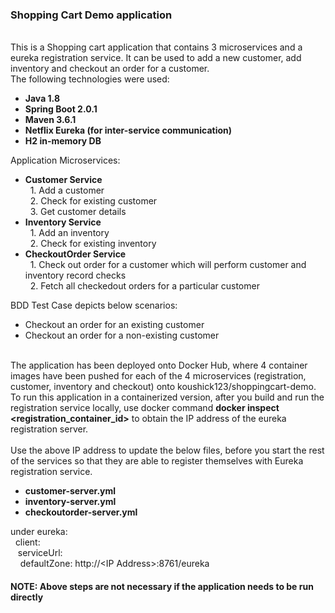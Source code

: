 <h3>Shopping Cart Demo application</h3>
<br>
This is a Shopping cart application that contains 3 microservices and a eureka registration service. It can be used to add a new customer, add inventory and checkout an order for a customer.
<br>
The following technologies were used:
<ul>
  <li><b>Java 1.8</b></li>
  <li><b>Spring Boot 2.0.1</b></li>
  <li><b>Maven 3.6.1</b></li>
  <li><b>Netflix Eureka (for inter-service communication)</b></li>
  <li><b>H2 in-memory DB</b></li>
</ul>
Application Microservices:<br>
<ul>
  <li><b>Customer Service</b><br>&nbsp;&nbsp;1. Add a customer<br>&nbsp;&nbsp;2. Check for existing customer<br>&nbsp;&nbsp;3. Get customer details</li>
  <li><b>Inventory Service</b><br>&nbsp;&nbsp;1. Add an inventory<br>&nbsp;&nbsp;2. Check for existing inventory</li>
  <li><b>CheckoutOrder Service</b><br>&nbsp;&nbsp;1. Check out order for a customer which will perform customer and inventory record checks<br>&nbsp;&nbsp;2. Fetch all checkedout orders for a particular customer</li>
</ul>
BDD Test Case depicts below scenarios:<br>
<ul>
  <li>Checkout an order for an existing customer</li>
  <li>Checkout an order for a non-existing customer</li>
</ul>
<br>
The application has been deployed onto Docker Hub, where 4 container images have been pushed for each of the 4 microservices (registration, customer, inventory and checkout) onto koushick123/shoppingcart-demo. <br>To run this application in a containerized version, after you build and run the registration service locally, use docker command <b>docker inspect &lt;registration_container_id&gt;</b> to obtain the IP address of the eureka registration server.<br>
<br>Use the above IP address to update the below files, before you start the rest of the services so that they are able to register themselves with Eureka registration service.<br>
<ul>
  <li><b>customer-server.yml</b></li>
  <li><b>inventory-server.yml</b></li>
  <li><b>checkoutorder-server.yml</b></li>
</ul>
under eureka:<br>
&nbsp;  client:<br>
&nbsp;&nbsp;    serviceUrl:<br>
&nbsp;&nbsp;&nbsp;      defaultZone: http://&lt;IP Address&gt;:8761/eureka
<br>
<h4><b>NOTE: Above steps are not necessary if the application needs to be run directly</b></h4>
